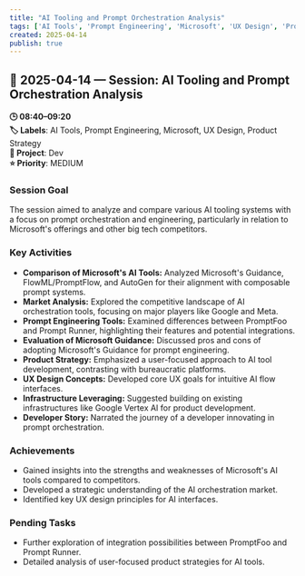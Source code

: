```yaml
---
title: "AI Tooling and Prompt Orchestration Analysis"
tags: ['AI Tools', 'Prompt Engineering', 'Microsoft', 'UX Design', 'Product Strategy']
created: 2025-04-14
publish: true
---
```


## 📅 2025-04-14 — Session: AI Tooling and Prompt Orchestration Analysis

**🕒 08:40–09:20**  
**🏷️ Labels**: AI Tools, Prompt Engineering, Microsoft, UX Design, Product Strategy  
**📂 Project**: Dev  
**⭐ Priority**: MEDIUM  


### Session Goal
The session aimed to analyze and compare various AI tooling systems with a focus on prompt orchestration and engineering, particularly in relation to Microsoft's offerings and other big tech competitors.

### Key Activities
- **Comparison of Microsoft's AI Tools:** Analyzed Microsoft's Guidance, FlowML/PromptFlow, and AutoGen for their alignment with composable prompt systems.
- **Market Analysis:** Explored the competitive landscape of AI orchestration tools, focusing on major players like Google and Meta.
- **Prompt Engineering Tools:** Examined differences between PromptFoo and Prompt Runner, highlighting their features and potential integrations.
- **Evaluation of Microsoft Guidance:** Discussed pros and cons of adopting Microsoft's Guidance for prompt engineering.
- **Product Strategy:** Emphasized a user-focused approach to AI tool development, contrasting with bureaucratic platforms.
- **UX Design Concepts:** Developed core UX goals for intuitive AI flow interfaces.
- **Infrastructure Leveraging:** Suggested building on existing infrastructures like Google Vertex AI for product development.
- **Developer Story:** Narrated the journey of a developer innovating in prompt orchestration.

### Achievements
- Gained insights into the strengths and weaknesses of Microsoft's AI tools compared to competitors.
- Developed a strategic understanding of the AI orchestration market.
- Identified key UX design principles for AI interfaces.

### Pending Tasks
- Further exploration of integration possibilities between PromptFoo and Prompt Runner.
- Detailed analysis of user-focused product strategies for AI tools.
